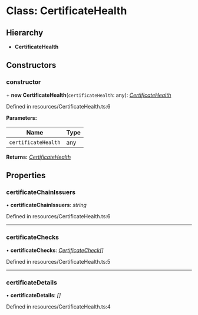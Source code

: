 # Class: CertificateHealth

## Hierarchy

* **CertificateHealth**

## Constructors

###  constructor

\+ **new CertificateHealth**(`certificateHealth`: any): *[CertificateHealth](certificatehealth.md)*

Defined in resources/CertificateHealth.ts:6

**Parameters:**

Name | Type |
------ | ------ |
`certificateHealth` | any |

**Returns:** *[CertificateHealth](certificatehealth.md)*

## Properties

###  certificateChainIssuers

• **certificateChainIssuers**: *string*

Defined in resources/CertificateHealth.ts:6

___

###  certificateChecks

• **certificateChecks**: *[CertificateCheck](certificatecheck.md)[]*

Defined in resources/CertificateHealth.ts:5

___

###  certificateDetails

• **certificateDetails**: *[]*

Defined in resources/CertificateHealth.ts:4
